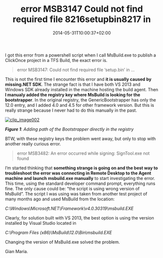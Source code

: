 ﻿---
title: "error MSB3147 Could not find required file 8216setupbin8217 in"
description: ""
date: 2014-05-31T10:00:37+02:00
draft: false
tags: [Msbuild,Tfs]
categories: [Team Foundation Server]
---
I got this error from a powershell script when I call MsBuild.exe to publish a ClickOnce project in a TFS Build, the exact error is.

> error MSB3147: Could not find required file ‘setup.bin’ in …

This is not the first time I encounter this error and  **it is usually caused by missing.NET SDK**. The strange fact is that I have both VS 2013 and Windows SDK already installed in the machine hosting the build agent. Then  **I manualy added the registry key where MsBuild is looking for the bootstrapper**. In the original registry, the GenericBootstrapper has only the 12.0 entry, and I added 4.0 and 4.5 for other framework version. But this is really strange because I never had to do this manually in the past.

[![clip_image002](http://www.codewrecks.com/blog/wp-content/uploads/2014/05/clip_image002_thumb.jpg "clip_image002")](http://www.codewrecks.com/blog/wp-content/uploads/2014/05/clip_image002.jpg)

 ***Figure 1***: *Adding path of the Bootstrapper directly in the registry*

BTW, with these registry keys the problem went away, but only to stop with another really curious error.

> error MSB3482: An error occurred while signing: SignTool.exe not found

I’m started thinking that  **something strange is going on and the best way to troubleshoot the error was connecting in Remote Desktop to the Agent machine and launch msbuild.exe manually** to start investigating the error. This time, using the standard developer command prompt, everything runs fine. The only cause could be: “the script is using wrong version of MsBuild”. The script I was using was taken from another test project of many months ago and used MsBuild from the location:

*C:\Windows\Microsoft.NET\Framework\v4.0.30319\msbuild.EXE*

Clearly, for solution built with VS 2013, the best option is using the version installed by Visual Studio located in

*C:\Program Files (x86)\MsBuild\12.0\Bin\msbuild.EXE*

Changing the version of MsBuild.exe solved the problem.

Gian Maria.
